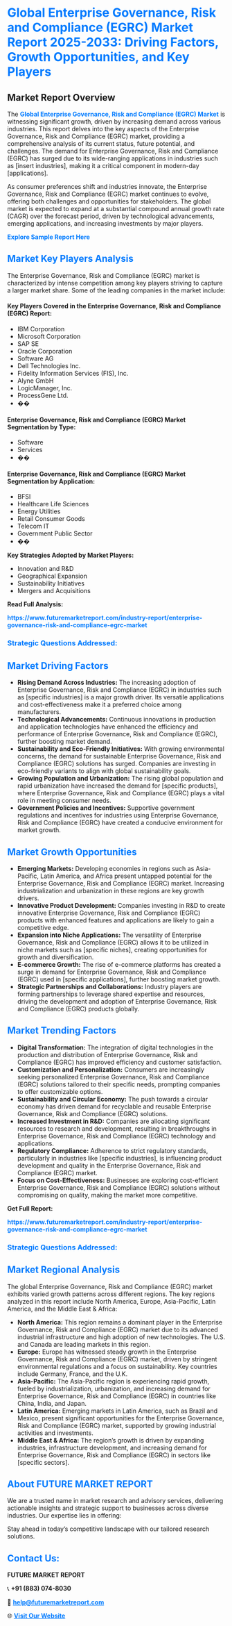 <h1 style="color: #007BFF;">Global Enterprise Governance, Risk and Compliance (EGRC) Market Report 2025-2033: Driving Factors, Growth Opportunities, and Key Players</h1>

<section id="overview">
<h2>Market Report Overview</h2>
<p>The <a href="https://www.futuremarketreport.com/industry-report/enterprise-governance-risk-and-compliance-egrc-market" style="color: #007BFF; text-decoration: none;"><strong>Global Enterprise Governance, Risk and Compliance (EGRC) Market</strong></a> is witnessing significant growth, driven by increasing demand across various industries. This report delves into the key aspects of the Enterprise Governance, Risk and Compliance (EGRC) market, providing a comprehensive analysis of its current status, future potential, and challenges. The demand for Enterprise Governance, Risk and Compliance (EGRC) has surged due to its wide-ranging applications in industries such as [insert industries], making it a critical component in modern-day [applications].</p>
<p>As consumer preferences shift and industries innovate, the Enterprise Governance, Risk and Compliance (EGRC) market continues to evolve, offering both challenges and opportunities for stakeholders. The global market is expected to expand at a substantial compound annual growth rate (CAGR) over the forecast period, driven by technological advancements, emerging applications, and increasing investments by major players.</p>
</section>

<section id="overview">
<p><a href="https://www.futuremarketreport.com/request-sample/reportId=61502" style="color: #007BFF; text-decoration: none;"><strong>Explore Sample Report Here</strong></a></p>
</section>

<section id="key-players">
<h2 style="color: #007BFF;">Market Key Players Analysis</h2>
<p>The Enterprise Governance, Risk and Compliance (EGRC) market is characterized by intense competition among key players striving to capture a larger market share. Some of the leading companies in the market include:</p>
<h4>Key Players Covered in the Enterprise Governance, Risk and Compliance (EGRC) Report:</h4>
<ul><li>IBM Corporation</li><li>Microsoft Corporation</li><li>SAP SE</li><li>Oracle Corporation</li><li>Software AG</li><li>Dell Technologies Inc.</li><li>Fidelity Information Services (FIS), Inc.</li><li>Alyne GmbH</li><li>LogicManager, Inc.</li><li>ProcessGene Ltd.</li><li>��</li></ul>
<h4>Enterprise Governance, Risk and Compliance (EGRC) Market Segmentation by Type:</h4>
<ul><li>Software</li><li>Services</li><li>��</li></ul>

<h4>Enterprise Governance, Risk and Compliance (EGRC) Market Segmentation by Application:</h4>
<ul><li>BFSI</li><li>Healthcare Life Sciences</li><li>Energy Utilities</li><li>Retail Consumer Goods</li><li>Telecom IT</li><li>Government Public Sector</li><li>��</li></ul>
<p><strong>Key Strategies Adopted by Market Players:</strong></p>
<ul>
<li>Innovation and R&D</li>
<li>Geographical Expansion</li>
<li>Sustainability Initiatives</li>
<li>Mergers and Acquisitions</li>
</ul>
</section>

<section>
<p><strong>Read Full Analysis: </strong></p><a href="https://www.futuremarketreport.com/industry-report/enterprise-governance-risk-and-compliance-egrc-market" style="color: #007BFF; text-decoration: none;"><strong>https://www.futuremarketreport.com/industry-report/enterprise-governance-risk-and-compliance-egrc-market</strong></a>
<h3 style="color: #007BFF;">Strategic Questions Addressed:</h3>
</section>

<section id="driving-factors">
<h2 style="color: #007BFF;">Market Driving Factors</h2>
<ul>
<li><strong>Rising Demand Across Industries:</strong> The increasing adoption of Enterprise Governance, Risk and Compliance (EGRC) in industries such as [specific industries] is a major growth driver. Its versatile applications and cost-effectiveness make it a preferred choice among manufacturers.</li>
<li><strong>Technological Advancements:</strong> Continuous innovations in production and application technologies have enhanced the efficiency and performance of Enterprise Governance, Risk and Compliance (EGRC), further boosting market demand.</li>
<li><strong>Sustainability and Eco-Friendly Initiatives:</strong> With growing environmental concerns, the demand for sustainable Enterprise Governance, Risk and Compliance (EGRC) solutions has surged. Companies are investing in eco-friendly variants to align with global sustainability goals.</li>
<li><strong>Growing Population and Urbanization:</strong> The rising global population and rapid urbanization have increased the demand for [specific products], where Enterprise Governance, Risk and Compliance (EGRC) plays a vital role in meeting consumer needs.</li>
<li><strong>Government Policies and Incentives:</strong> Supportive government regulations and incentives for industries using Enterprise Governance, Risk and Compliance (EGRC) have created a conducive environment for market growth.</li>
</ul>
</section>

<section id="growth-opportunities">
<h2 style="color: #007BFF;">Market Growth Opportunities</h2>
<ul>
<li><strong>Emerging Markets:</strong> Developing economies in regions such as Asia-Pacific, Latin America, and Africa present untapped potential for the Enterprise Governance, Risk and Compliance (EGRC) market. Increasing industrialization and urbanization in these regions are key growth drivers.</li>
<li><strong>Innovative Product Development:</strong> Companies investing in R&D to create innovative Enterprise Governance, Risk and Compliance (EGRC) products with enhanced features and applications are likely to gain a competitive edge.</li>
<li><strong>Expansion into Niche Applications:</strong> The versatility of Enterprise Governance, Risk and Compliance (EGRC) allows it to be utilized in niche markets such as [specific niches], creating opportunities for growth and diversification.</li>
<li><strong>E-commerce Growth:</strong> The rise of e-commerce platforms has created a surge in demand for Enterprise Governance, Risk and Compliance (EGRC) used in [specific applications], further boosting market growth.</li>
<li><strong>Strategic Partnerships and Collaborations:</strong> Industry players are forming partnerships to leverage shared expertise and resources, driving the development and adoption of Enterprise Governance, Risk and Compliance (EGRC) products globally.</li>
</ul>
</section>

<section id="trending-factors">
<h2 style="color: #007BFF;">Market Trending Factors</h2>
<ul>
<li><strong>Digital Transformation:</strong> The integration of digital technologies in the production and distribution of Enterprise Governance, Risk and Compliance (EGRC) has improved efficiency and customer satisfaction.</li>
<li><strong>Customization and Personalization:</strong> Consumers are increasingly seeking personalized Enterprise Governance, Risk and Compliance (EGRC) solutions tailored to their specific needs, prompting companies to offer customizable options.</li>
<li><strong>Sustainability and Circular Economy:</strong> The push towards a circular economy has driven demand for recyclable and reusable Enterprise Governance, Risk and Compliance (EGRC) solutions.</li>
<li><strong>Increased Investment in R&D:</strong> Companies are allocating significant resources to research and development, resulting in breakthroughs in Enterprise Governance, Risk and Compliance (EGRC) technology and applications.</li>
<li><strong>Regulatory Compliance:</strong> Adherence to strict regulatory standards, particularly in industries like [specific industries], is influencing product development and quality in the Enterprise Governance, Risk and Compliance (EGRC) market.</li>
<li><strong>Focus on Cost-Effectiveness:</strong> Businesses are exploring cost-efficient Enterprise Governance, Risk and Compliance (EGRC) solutions without compromising on quality, making the market more competitive.</li>
</ul>
</section>

<section>
<p><strong>Get Full Report: </strong></p><a href="https://www.futuremarketreport.com/industry-report/enterprise-governance-risk-and-compliance-egrc-market" style="color: #007BFF; text-decoration: none;"><strong>https://www.futuremarketreport.com/industry-report/enterprise-governance-risk-and-compliance-egrc-market</strong></a>
<h3 style="color: #007BFF;">Strategic Questions Addressed:</h3>
</section>


<section id="regional-analysis">
<h2 style="color: #007BFF;">Market Regional Analysis</h2>
<p>The global Enterprise Governance, Risk and Compliance (EGRC) market exhibits varied growth patterns across different regions. The key regions analyzed in this report include North America, Europe, Asia-Pacific, Latin America, and the Middle East & Africa:</p>
<ul>
<li><strong>North America:</strong> This region remains a dominant player in the Enterprise Governance, Risk and Compliance (EGRC) market due to its advanced industrial infrastructure and high adoption of new technologies. The U.S. and Canada are leading markets in this region.</li>
<li><strong>Europe:</strong> Europe has witnessed steady growth in the Enterprise Governance, Risk and Compliance (EGRC) market, driven by stringent environmental regulations and a focus on sustainability. Key countries include Germany, France, and the U.K.</li>
<li><strong>Asia-Pacific:</strong> The Asia-Pacific region is experiencing rapid growth, fueled by industrialization, urbanization, and increasing demand for Enterprise Governance, Risk and Compliance (EGRC) in countries like China, India, and Japan.</li>
<li><strong>Latin America:</strong> Emerging markets in Latin America, such as Brazil and Mexico, present significant opportunities for the Enterprise Governance, Risk and Compliance (EGRC) market, supported by growing industrial activities and investments.</li>
<li><strong>Middle East & Africa:</strong> The region’s growth is driven by expanding industries, infrastructure development, and increasing demand for Enterprise Governance, Risk and Compliance (EGRC) in sectors like [specific sectors].</li>
</ul>
</section>

<footer>
<h2 style="color: #007BFF;">About FUTURE MARKET REPORT</h2>
<p>We are a trusted name in market research and advisory services, delivering actionable insights and strategic support to businesses across diverse industries. Our expertise lies in offering:</p>

<p>Stay ahead in today’s competitive landscape with our tailored research solutions.</p>

<h2 style="color: #007BFF;">Contact Us:</h2>
<p><strong>FUTURE MARKET REPORT</strong></p>
<p>📞 <strong>+91 (883) 074-8030</strong></p>
<p>📧 <strong><a href="mailto:help@futuremarketreport.com" style="color: #007BFF;">help@futuremarketreport.com</a></strong></p>
<p>🌐 <strong><a href="https://www.futuremarketreport.com/" style="color: #007BFF;">Visit Our Website</a></strong></p>
</footer>